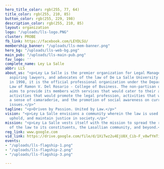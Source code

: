```yaml
---
hero_title_color: rgb(255, 77, 64)
title_color: rgb(255, 210, 85)
button_color: rgb(255, 229, 198)
description_color: rgb(255, 210, 85)
layout: organization
logo: "/uploads/lls-logo.PNG"
cluster: PROBE
fb_link: https://facebook.com/LEYDLSU/
membership_banner: "/uploads/lls-mem-banner.png"
hero_bg: "/uploads/lls-web-bg.png"
main_pub: "/uploads/lls-main-pub.png"
fav_logo: ''
complete_name: Ley La Salle
abbr: LLS
about_us: "<p>Ley La Salle is the premier organization for Legal Management students,
  aspiring lawyers, and advocates of the law of De La Salle University. Established
  in 1998, it is the official professional organization under the Department of Commercial
  Law of Ramon V. Del Rosario - College of Business. The non-partisan organization
  aims to provide its members with services that would cater to their academic needs,
  activities that would promote the legal profession, activities that would promote
  a sense of camaraderie, and the promotion of social awareness on current and relevant
  issues.</p>"
tagline: "<p>Driven by Passion. United by Law.</p>"
vision: "<p>Ley La Salle envisions a community wherein the law is used to promote,
  uphold, and maintain justice in society.</p>"
mission: "<p>Ley La Salle vests itself with the mission to spread the rhyme and reason
  of the law to its constituents, the Lasallian community, and beyond.</p>"
reg_link: www.google.com
vid_link: https://drive.google.com/file/d/1XiTwz2u4EjU8X_Cib-F_v8wfYmTieTMY/preview
events:
- "/uploads/lls-flagship-1.png"
- "/uploads/lls-flagship-2.png"
- "/uploads/lls-flagship-3.png"

---
```

